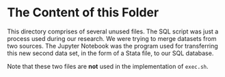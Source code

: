 # The Content of this Folder

This directory comprises of several unused files. The SQL script was just a process used during our research. We were trying to merge datasets from two sources. The Jupyter Notebook was the program used for transferring this new second data set, in the form of a Stata file, to our SQL database.

Note that these two files are **not** used in the implementation of `exec.sh`.
